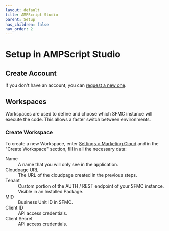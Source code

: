 ```yaml
---
layout: default
title: AMPScript Studio
parent: Setup
has_children: false
nav_order: 2
---
```


# Setup in AMPScript Studio

## Create Account
If you don't have an account, you can [request a new one](../../user-request).

## Workspaces
Workspaces are used to define and choose which SFMC instance will execute the code.
This allows a faster switch between environments.

### Create Workspace
To create a new Workspace, enter [Settings > Marketing Cloud](https://ampscript.netlify.app/#settings) and in the "Create Workspace" section, fill in all the necessary data:

<dl>
  <dt>Name</dt>
  <dd>A name that you will only see in the application.</dd>
  <dt>Cloudpage URL</dt>
  <dd>The URL of the cloudpage created in the previous steps.</dd>
  <dt>Tenant</dt>
  <dd>Custom portion of the AUTH / REST endpoint of your SFMC instance. Visible in an Installed Package.</dd>
  <dt>MID</dt>
  <dd>Business Unit ID in SFMC.</dd>
  <dt>Client ID</dt>
  <dd>API access credentials.</dd>
  <dt>Client Secret</dt>
  <dd>API access credentials.</dd>
</dl>